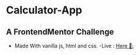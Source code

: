 # Calculator-App
## A FrontendMentor Challenge 
- Made With vanilla js, html and css.
  -Live : [Here 🚀:](https://astrovector18.github.io/Calculator-App/)
